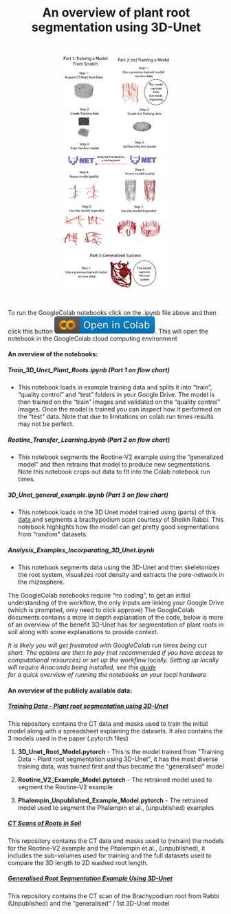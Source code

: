<h1 align="center"> An overview of plant root segmentation using 3D-Unet  </h1>
<br>

<p align="center">
  <img src="content/3D_Unet_Workflow.png" width=50% height=50%>
</p>
<br>


To run the GoogleColab notebooks click on the .ipynb file above and then click this button <img src="content/colab.svg">. This will open the notebook in the GoogleColab cloud computing environment 

#### An overview of the notebooks:
##### Train_3D_Unet_Plant_Roots.ipynb (Part 1 on flow chart)
 - This notebook loads in example training data and splits it into “train”, “quality control” and “test” folders in your Google Drive. The model is then trained on the “train” images and validated on the “quality control” images.  Once the model is trained you can inspect how it performed on the “test” data. Note that due to limitations on colab run times results may not be perfect. 

#####  Rootine_Transfer_Learning.ipynb (Part 2 on flow chart)
 - This notebook segments the Rootine-V2 example using the “generalized model” and then retrains that model to produce new segmentations. Note this notebook crops out data to fit into the Colab notebook run times.

#####  3D_Unet_general_example.ipynb (Part 3 on flow chart)
 - This notebook loads in the 3D Unet model trained using (parts) of  this  [data ]( https://zenodo.org/records/13943098) and segments a brachypodium scan courtesy of Sheikh Rabbi. This notebook highlights how the model can get pretty good segmentations from “random” datasets.  

#####  Analysis_Examples_Incorparating_3D_Unet.ipynb
 - This notebook segments data using the 3D-Unet and then skeletonizes the root system, visualizes root density and extracts the pore-network in the rhizosphere.


The GoogleColab notebooks  require “no coding”, to get an initial understanding of the workflow, the only inputs are linking your Google Drive (which is prompted, only need to click approve)
The GoogleColab documents contains a more in depth explanation of the code, below is more of an overview of the benefit 3D-Unet has for segmentation of plant roots in soil along with some explanations to provide context. 

*It is likely you will get frustrated with GoogleColab run times being cut short. The options are then to pay (not recommended if you have access to computational resources) or set up the workflow locally. Setting up locally will require Anaconda being installed, see this <a href="https://saturncloud.io/blog/how-to-run-google-colab-locally-a-step-by-step-guide/"> guide </a> <br /> for a quick overview of running the notebooks on your local hardware* 

#### An overview of the publicly available data:

##### <a href="https://zenodo.org/records/14189395"> Training Data - Plant root segmentation using 3D-Unet </a> <br />
This repository contains the CT data and masks used to train the initial model along with a spreadsheet explaining the datasets. It also contains the 3 models used in the paper (.pytorch files) <br />
1) **3D_Unet_Root_Model.pytorch** - This is the model trained from "Training Data - Plant root segmentation using 3D-Unet", it has the most diverse training data, was trained first and thus became the "generalised" model<br />

2) **Rootine_V2_Example_Model.pytorch** - The retrained model used to segment the Rootine-V2 example<br />

3) **Phalempin_Unpublished_Example_Model.pytorch** - The retrained model used to segment the Phalempin et al., (unpublished) examples<br />



##### <a href="https://zenodo.org/records/13984519"> CT Scans of Roots in Soil </a> <br />
This repository contains the CT data and masks used to (retrain) the models for the Rootine-V2 example and the Phalempin et al., (unpublished), it includes the sub-volumes used for training and the full datasets used to compare the 3D length to 2D washed root length.  

##### <a href="https://zenodo.org/records/13958667"> Generalised Root Segmentation Example Using 3D-Unet </a> <br />
This repository contains the CT scan of the Brachypodium root from Rabbi (Unpublished) and the “generalised” / 1st 3D-Unet model  



